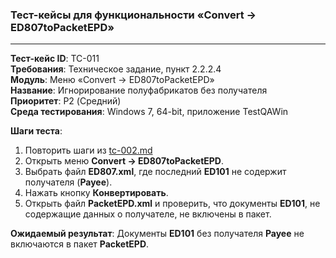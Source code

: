 ### Тест-кейсы для функциональности «Convert -> ED807toPacketEPD»

---

**Тест-кейс ID**: TC-011  
**Требования**: Техническое задание, пункт 2.2.2.4  
**Модуль**: Меню «Convert -> ED807toPacketEPD»  
**Название**: Игнорирование полуфабрикатов без получателя  
**Приоритет**: P2 (Средний)  
**Среда тестирования**: Windows 7, 64-bit, приложение TestQAWin  

**Шаги теста**:
1. Повторить шаги из [tc-002.md](tc-002.md)
2. Открыть меню **Convert -> ED807toPacketEPD**.
3. Выбрать файл **ED807.xml**, где последний **ED101** не содержит получателя (**Payee**).
4. Нажать кнопку **Конвертировать**.
5. Открыть файл **PacketEPD.xml** и проверить, что документы **ED101**, не содержащие данных о получателе, не включены в пакет.

**Ожидаемый результат**: Документы **ED101** без получателя **Payee** не включаются в пакет **PacketEPD**.